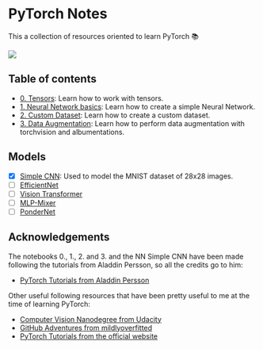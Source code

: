 # PyTorch Notes

This a collection of resources oriented to learn PyTorch 📚

<img src="https://miro.medium.com/max/2400/1*aqNgmfyBIStLrf9k7d9cng.jpeg" align="center">

## Table of contents

- [0. Tensors](https://github.com/aaronespasa/pytorch-notes/blob/main/0.Tensors.ipynb): Learn how to work with tensors.
- [1. Neural Network basics](https://github.com/aaronespasa/pytorch-notes/blob/main/1.Neural-Network.ipynb): Learn how to create a simple Neural Network.
- [2. Custom Dataset](https://github.com/aaronespasa/pytorch-notes/blob/main/2.Custom-Dataset.ipynb): Learn how to create a custom dataset.
- [3. Data Augmentation](https://github.com/aaronespasa/pytorch-notes/blob/main/3.Data-Augmentation.ipynb): Learn how to perform data augmentation with torchvision and albumentations.

## Models
- [x] [Simple CNN](https://github.com/aaronespasa/pytorch-notes/blob/main/models/SimpleCNN.py): Used to model the MNIST dataset of 28x28 images.
- [ ] [EfficientNet]()
- [ ] [Vision Transformer]()
- [ ] [MLP-Mixer]()
- [ ] [PonderNet]()

## Acknowledgements

The notebooks 0., 1., 2. and 3. and the NN Simple CNN have been made following the tutorials from Aladdin Persson, so all the credits go to him:
- [PyTorch Tutorials from Aladdin Persson](https://youtube.com/playlist?list=PLhhyoLH6IjfxeoooqP9rhU3HJIAVAJ3Vz)

Other useful following resources that have been pretty useful to me at the time of learning PyTorch:
- [Computer Vision Nanodegree from Udacity](https://www.udacity.com/course/computer-vision-nanodegree--nd891)
- [GitHub Adventures from mildlyoverfitted](https://www.youtube.com/playlist?list=PLDW9q3PQf5VI0X5ozC3dDgbld8S4lrBuL)
- [PyTorch Tutorials from the official website](https://pytorch.org/tutorials/)

